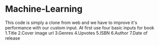 # Machine-Learning
This code is simply a clone from web and we have to improve it's performance with our custom input.
At first use four basic inputs for book
1.Title
2.Cover image url
3.Genres
4.Upvotes
5.ISBN
6.Author
7.Date of release

